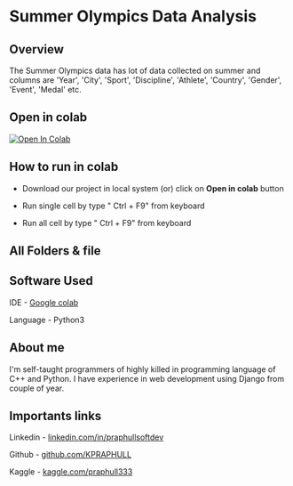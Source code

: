 # Summer Olympics Data Analysis
 
## Overview
The Summer Olympics data has lot of data collected on summer and columns are 'Year', 'City', 'Sport', 'Discipline', 'Athlete', 'Country', 'Gender',
       'Event', 'Medal' etc.
## Open in colab

 [![Open In Colab](https://colab.research.google.com/assets/colab-badge.svg)](https://colab.research.google.com/github/KPRAPHULL/Summer-Olympics/blob/main/Summer.ipynb)


## How to run in colab
- Download our project in local system (or) click on **Open in colab** button

- Run single cell by type " Ctrl + F9" from keyboard

- Run all cell by type " Ctrl + F9" from keyboard


## All Folders & file

 
## Software Used
IDE -  <a href="https://colab.research.google.com/">Google colab</a>

Language - Python3


## About me
I'm self-taught programmers of highly killed in programming language of C++ and Python. I have experience in web development using Django from couple of year. 

## Importants links
Linkedin - <a href="https://linkedin.com/in/praphullsoftdev">linkedin.com/in/praphullsoftdev</a>

Github - <a href="https://github.com/KPRAPHULL">github.com/KPRAPHULL</a>

Kaggle - <a href="https://kaggle.com/praphull333">kaggle.com/praphull333</a>


